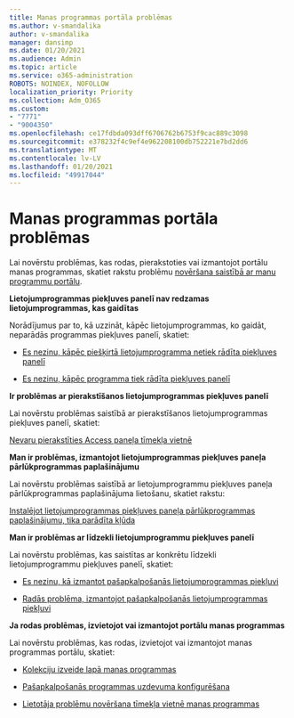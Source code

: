 ```yaml
---
title: Manas programmas portāla problēmas
ms.author: v-smandalika
author: v-smandalika
manager: dansimp
ms.date: 01/20/2021
ms.audience: Admin
ms.topic: article
ms.service: o365-administration
ROBOTS: NOINDEX, NOFOLLOW
localization_priority: Priority
ms.collection: Adm_O365
ms.custom:
- "7771"
- "9004350"
ms.openlocfilehash: ce17fdbda093dff6706762b6753f9cac889c3098
ms.sourcegitcommit: e378232f4c9ef4e962208100db752221e7bd2dd6
ms.translationtype: MT
ms.contentlocale: lv-LV
ms.lasthandoff: 01/20/2021
ms.locfileid: "49917044"
---
```

# <a name="myapps-portal-issues"></a>Manas programmas portāla problēmas

Lai novērstu problēmas, kas rodas, pierakstoties vai izmantojot portālu manas programmas, skatiet rakstu problēmu [novēršana saistībā ar manu programmu portālu](https://docs.microsoft.com/azure/active-directory/user-help/my-apps-portal-end-user-troubleshoot).

**Lietojumprogrammas piekļuves panelī nav redzamas lietojumprogrammas, kas gaidītas**

Norādījumus par to, kā uzzināt, kāpēc lietojumprogrammas, ko gaidāt, neparādās programmas piekļuves panelī, skatiet:

- [Es nezinu, kāpēc piešķirtā lietojumprogramma netiek rādīta piekļuves panelī](https://docs.microsoft.com/azure/active-directory/application-access-panel-unexpected-application-not-appearing/)
     
- [Es nezinu, kāpēc programma tiek rādīta piekļuves panelī](https://docs.microsoft.com/azure/active-directory/application-access-panel-unexpected-application-appears/)

**Ir problēmas ar pierakstīšanos lietojumprogrammas piekļuves panelī**

Lai novērstu problēmas saistībā ar pierakstīšanos lietojumprogrammas piekļuves panelī, skatiet:

[Nevaru pierakstīties Access paneļa tīmekļa vietnē](https://docs.microsoft.com/azure/active-directory/manage-apps/application-sign-in-other-problem-access-panel)

**Man ir problēmas, izmantojot lietojumprogrammas piekļuves paneļa pārlūkprogrammas paplašinājumu**

Lai novērstu problēmas saistībā ar lietojumprogrammu piekļuves paneļa pārlūkprogrammas paplašinājuma lietošanu, skatiet rakstu:

[Instalējot lietojumprogrammas piekļuves paneļa pārlūkprogrammas paplašinājumu, tika parādīta kļūda](https://docs.microsoft.com/azure/active-directory/application-access-panel-extension-problem-installing/)

**Man ir problēmas ar līdzekli lietojumprogrammu piekļuves panelī**

Lai novērstu problēmas, kas saistītas ar konkrētu līdzekli lietojumprogrammu piekļuves panelī, skatiet:

- [Es nezinu, kā izmantot pašapkalpošanās lietojumprogrammas piekļuvi](https://docs.microsoft.com/azure/active-directory/manage-apps/access-panel-manage-self-service-access) 

- [Radās problēma, izmantojot pašapkalpošanās lietojumprogrammas piekļuvi](https://docs.microsoft.com/azure/active-directory/manage-apps/access-panel-manage-self-service-access)
    
**Ja rodas problēmas, izvietojot vai izmantojot portālu manas programmas**

Lai novērstu problēmas, kas rodas, izvietojot vai izmantojot manas programmas portālu, skatiet:

- [Kolekciju izveide lapā manas programmas](https://docs.microsoft.com/azure/active-directory/manage-apps/access-panel-collections) 
    
- [Pašapkalpošanās programmas uzdevuma konfigurēšana](https://docs.microsoft.com/azure/active-directory/manage-apps/manage-self-service-access)
     
- [Lietotāja problēmu novēršana tīmekļa vietnē manas programmas](https://docs.microsoft.com/azure/active-directory/user-help/my-apps-portal-end-user-troubleshoot)




